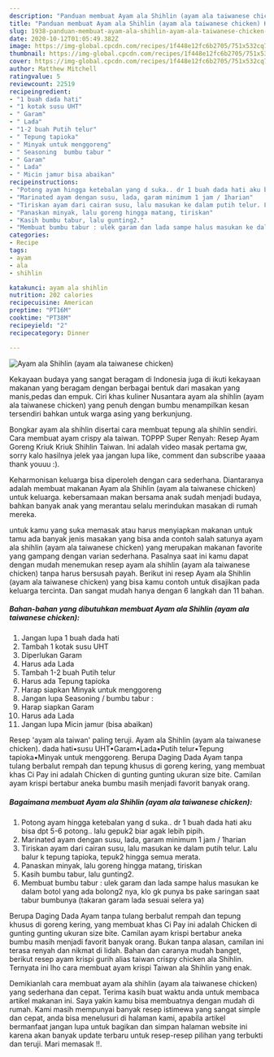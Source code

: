 ```yaml
---
description: "Panduan membuat Ayam ala Shihlin (ayam ala taiwanese chicken) Homemade"
title: "Panduan membuat Ayam ala Shihlin (ayam ala taiwanese chicken) Homemade"
slug: 1938-panduan-membuat-ayam-ala-shihlin-ayam-ala-taiwanese-chicken-homemade
date: 2020-10-12T01:05:49.382Z
image: https://img-global.cpcdn.com/recipes/1f448e12fc6b2705/751x532cq70/ayam-ala-shihlin-ayam-ala-taiwanese-chicken-foto-resep-utama.jpg
thumbnail: https://img-global.cpcdn.com/recipes/1f448e12fc6b2705/751x532cq70/ayam-ala-shihlin-ayam-ala-taiwanese-chicken-foto-resep-utama.jpg
cover: https://img-global.cpcdn.com/recipes/1f448e12fc6b2705/751x532cq70/ayam-ala-shihlin-ayam-ala-taiwanese-chicken-foto-resep-utama.jpg
author: Matthew Mitchell
ratingvalue: 5
reviewcount: 22519
recipeingredient:
- "1 buah dada hati"
- "1 kotak susu UHT"
- " Garam"
- " Lada"
- "1-2 buah Putih telur"
- " Tepung tapioka"
- " Minyak untuk menggoreng"
- " Seasoning  bumbu tabur "
- " Garam"
- " Lada"
- " Micin jamur bisa abaikan"
recipeinstructions:
- "Potong ayam hingga ketebalan yang d suka.. dr 1 buah dada hati aku bisa dpt 5-6 potong.. lalu gepuk2 biar agak lebih pipih."
- "Marinated ayam dengan susu, lada, garam minimum 1 jam / 1harian"
- "Tiriskan ayam dari cairan susu, lalu masukan ke dalam putih telur. Lalu balur k tepung tapioka, tepuk2 hingga semua merata."
- "Panaskan minyak, lalu goreng hingga matang, tiriskan"
- "Kasih bumbu tabur, lalu gunting2."
- "Membuat bumbu tabur : ulek garam dan lada sampe halus masukan ke dalam botol yang ada bolong2 nya, klo gk punya bs pake saringan saat tabur bumbunya (takaran garam lada sesuai selera ya)"
categories:
- Recipe
tags:
- ayam
- ala
- shihlin

katakunci: ayam ala shihlin 
nutrition: 202 calories
recipecuisine: American
preptime: "PT16M"
cooktime: "PT38M"
recipeyield: "2"
recipecategory: Dinner

---
```



![Ayam ala Shihlin (ayam ala taiwanese chicken)](https://img-global.cpcdn.com/recipes/1f448e12fc6b2705/751x532cq70/ayam-ala-shihlin-ayam-ala-taiwanese-chicken-foto-resep-utama.jpg)

Kekayaan budaya yang sangat beragam di Indonesia juga di ikuti kekayaan makanan yang beragam dengan berbagai bentuk dari masakan yang manis,pedas dan empuk. Ciri khas kuliner Nusantara ayam ala shihlin (ayam ala taiwanese chicken) yang penuh dengan bumbu menampilkan kesan tersendiri bahkan untuk warga asing yang berkunjung.


Bongkar ayam ala shihlin disertai cara membuat tepung ala shihlin sendiri. Cara membuat ayam crispy ala taiwan. TOPPP Super Renyah: Resep Ayam Goreng Kriuk Kriuk Shihlin Taiwan. Ini adalah video masak pertama gw, sorry kalo hasilnya jelek yaa jangan lupa like, comment dan subscribe yaaaa thank youuu :).

Keharmonisan keluarga bisa diperoleh dengan cara sederhana. Diantaranya adalah membuat makanan Ayam ala Shihlin (ayam ala taiwanese chicken) untuk keluarga. kebersamaan makan bersama anak sudah menjadi budaya, bahkan banyak anak yang merantau selalu merindukan masakan di rumah mereka.

untuk kamu yang suka memasak atau harus menyiapkan makanan untuk tamu ada banyak jenis masakan yang bisa anda contoh salah satunya ayam ala shihlin (ayam ala taiwanese chicken) yang merupakan makanan favorite yang gampang dengan varian sederhana. Pasalnya saat ini kamu dapat dengan mudah menemukan resep ayam ala shihlin (ayam ala taiwanese chicken) tanpa harus bersusah payah.
Berikut ini resep Ayam ala Shihlin (ayam ala taiwanese chicken) yang bisa kamu contoh untuk disajikan pada keluarga tercinta. Dan sangat mudah hanya dengan 6 langkah dan 11 bahan.


<!--inarticleads1-->

##### Bahan-bahan yang dibutuhkan membuat Ayam ala Shihlin (ayam ala taiwanese chicken):

1. Jangan lupa 1 buah dada hati
1. Tambah 1 kotak susu UHT
1. Diperlukan  Garam
1. Harus ada  Lada
1. Tambah 1-2 buah Putih telur
1. Harus ada  Tepung tapioka
1. Harap siapkan  Minyak untuk menggoreng
1. Jangan lupa  Seasoning / bumbu tabur :
1. Harap siapkan  Garam
1. Harus ada  Lada
1. Jangan lupa  Micin jamur (bisa abaikan)


Resep &#39;ayam ala taiwan&#39; paling teruji. Ayam ala Shihlin (ayam ala taiwanese chicken). dada hati•susu UHT•Garam•Lada•Putih telur•Tepung tapioka•Minyak untuk menggoreng. Berupa Daging Dada Ayam tanpa tulang berbalut rempah dan tepung khusus di goreng kering, yang membuat khas Ci Pay ini adalah Chicken di gunting gunting ukuran size bite. Camilan ayam krispi bertabur aneka bumbu masih menjadi favorit banyak orang. 

<!--inarticleads2-->

##### Bagaimana membuat  Ayam ala Shihlin (ayam ala taiwanese chicken):

1. Potong ayam hingga ketebalan yang d suka.. dr 1 buah dada hati aku bisa dpt 5-6 potong.. lalu gepuk2 biar agak lebih pipih.
1. Marinated ayam dengan susu, lada, garam minimum 1 jam / 1harian
1. Tiriskan ayam dari cairan susu, lalu masukan ke dalam putih telur. Lalu balur k tepung tapioka, tepuk2 hingga semua merata.
1. Panaskan minyak, lalu goreng hingga matang, tiriskan
1. Kasih bumbu tabur, lalu gunting2.
1. Membuat bumbu tabur : ulek garam dan lada sampe halus masukan ke dalam botol yang ada bolong2 nya, klo gk punya bs pake saringan saat tabur bumbunya (takaran garam lada sesuai selera ya)


Berupa Daging Dada Ayam tanpa tulang berbalut rempah dan tepung khusus di goreng kering, yang membuat khas Ci Pay ini adalah Chicken di gunting gunting ukuran size bite. Camilan ayam krispi bertabur aneka bumbu masih menjadi favorit banyak orang. Bukan tanpa alasan, camilan ini terasa renyah dan nikmat di lidah. Bahan dan caranya mudah banget, berikut resep ayam krispi gurih alias taiwan crispy chicken ala Shihlin. Ternyata ini lho cara membuat ayam krispi Taiwan ala Shihlin yang enak. 

Demikianlah cara membuat ayam ala shihlin (ayam ala taiwanese chicken) yang sederhana dan cepat. Terima kasih buat waktu anda untuk membaca artikel makanan ini. Saya yakin kamu bisa membuatnya dengan mudah di rumah. Kami masih mempunyai banyak resep istimewa yang sangat simple dan cepat, anda bisa menelusuri di halaman kami, apabila artikel bermanfaat jangan lupa untuk bagikan dan simpan halaman website ini karena akan banyak update terbaru untuk resep-resep pilihan yang terbukti dan teruji. Mari memasak !!. 
